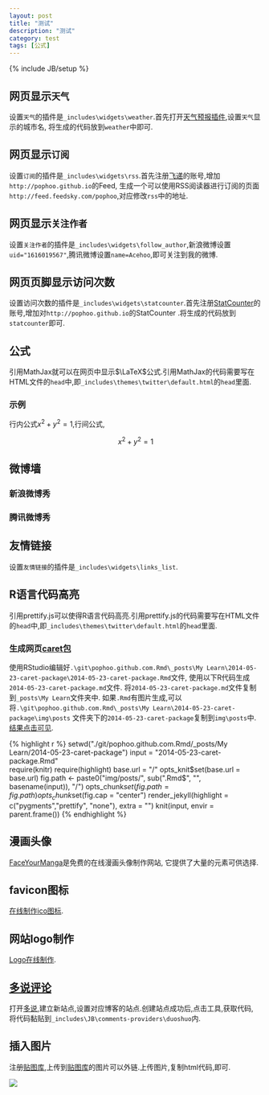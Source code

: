 ```yaml
---
layout: post
title: "测试"
description: "测试"
category: test
tags: [公式]
---
```

{% include JB/setup %}

## 网页显示`天气`

设置`天气`的插件是`_includes\widgets\weather`.首先打开[天气预报插件](http://lab.wangyuanwai.com/weather/),设置`天气`显示的城市名,
将生成的代码放到`weather`中即可.

## 网页显示`订阅`

设置`订阅`的插件是`_includes\widgets\rss`.首先注册[飞递](http://www.feedsky.com/)的账号,增加`http://pophoo.github.io`的Feed,
生成一个可以使用RSS阅读器进行订阅的页面`http://feed.feedsky.com/pophoo`,对应修改`rss`中的地址.

## 网页显示`关注作者`

设置`关注作者`的插件是`_includes\widgets\follow_author`,新浪微博设置`uid="1616019567"`,腾讯微博设置`name=Acehoo`,即可关注到我的微博.

## 网页页脚显示访问次数

设置访问次数的插件是`_includes\widgets\statcounter`.首先注册[StatCounter](http://statcounter.com/)的账号,增加对`http://pophoo.github.io`的StatCounter
.将生成的代码放到`statcounter`即可.

## 公式

引用MathJax就可以在网页中显示$\LaTeX$公式.引用MathJax的代码需要写在HTML文件的`head`中,即`_includes\themes\twitter\default.html`的`head`里面.

### 示例

行内公式$x^2+y^2=1$,行间公式,

$$x^2+y^2=1$$

## 微博墙

### 新浪微博秀

### 腾讯微博秀

## 友情链接

设置`友情链接`的插件是`_includes\widgets\links_list`.

## R语言代码高亮

引用prettify.js可以使得R语言代码高亮.引用prettify.js的代码需要写在HTML文件的`head`中,即`_includes\themes\twitter\default.html`的`head`里面.

### 生成网页[caret包](http://pophoo.github.io/learn/2014/05/23/caret-package/)

使用RStudio编辑好`.\git\pophoo.github.com.Rmd\_posts\My Learn\2014-05-23-caret-package\2014-05-23-caret-package.Rmd`文件,
使用以下R代码生成`2014-05-23-caret-package.md`文件.
将`2014-05-23-caret-package.md`文件复制到`_posts\My Learn`文件夹中.
如果`.Rmd`有图片生成,可以将`.\git\pophoo.github.com.Rmd\_posts\My Learn\2014-05-23-caret-package\img\posts`
文件夹下的`2014-05-23-caret-package`复制到`img\posts`中.
[结果点击可见](http://pophoo.github.io/learn/2014/05/23/caret-package/).

{% highlight r %}
setwd("./git/pophoo.github.com.Rmd/_posts/My Learn/2014-05-23-caret-package")
input = "2014-05-23-caret-package.Rmd"  
require(knitr)
require(highlight)
base.url = "/"
opts_knit$set(base.url = base.url)
fig.path <- paste0("img/posts/", sub(".Rmd$", "", basename(input)), "/")
opts_chunk$set(fig.path = fig.path)
opts_chunk$set(fig.cap = "center")
render_jekyll(highlight = c("pygments","prettify", "none"), extra = "")
knit(input, envir = parent.frame())
{% endhighlight %}

## 漫画头像

[FaceYourManga](http://www.faceyourmanga.com/)是免费的在线漫画头像制作网站,
它提供了大量的元素可供选择.

## favicon图标

[在线制作ico图标](http://www.bitbug.net/).

## 网站logo制作

[Logo在线制作](http://www.logowu.com/).

## [多说评论](http://duoshuo.com/)

打开[多说](http://duoshuo.com/),建立新站点,设置对应博客的站点.创建站点成功后,点击工具,获取代码,
将代码黏贴到`_includes\JB\comments-providers\duoshuo`内.

## 插入图片

注册[贴图库](http://tietuku.com/),上传到[贴图库](http://tietuku.com/)的图片可以外链.上传图片,复制html代码,即可.

<a href="http://tietuku.com/e651fe05ffdb27da" target="_blank"><img src="http://i1.tietuku.com/e651fe05ffdb27da.gif" /></a>


